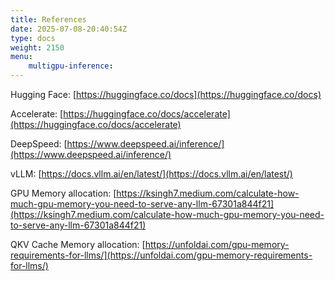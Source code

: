```yaml
---
title: References
date: 2025-07-08-20:40:54Z
type: docs 
weight: 2150
menu: 
    multigpu-inference:
---
```


Hugging Face: [https://huggingface.co/docs](https://huggingface.co/docs)

Accelerate: [https://huggingface.co/docs/accelerate](https://huggingface.co/docs/accelerate)

DeepSpeed: [https://www.deepspeed.ai/inference/](https://www.deepspeed.ai/inference/)

vLLM: [https://docs.vllm.ai/en/latest/](https://docs.vllm.ai/en/latest/)

GPU Memory allocation: [https://ksingh7.medium.com/calculate-how-much-gpu-memory-you-need-to-serve-any-llm-67301a844f21](https://ksingh7.medium.com/calculate-how-much-gpu-memory-you-need-to-serve-any-llm-67301a844f21)

QKV Cache Memory allocation: [https://unfoldai.com/gpu-memory-requirements-for-llms/](https://unfoldai.com/gpu-memory-requirements-for-llms/)
